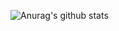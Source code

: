 ![Anurag's github stats](https://github-readme-stats.vercel.app/api?username=alexxasO&show_icons=true&theme=radical&count_private=true)
